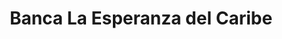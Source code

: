 ---
title: "Banca La Esperanza del Caribe"
url: /santo-domingo/banca-la-esperanza-del-caribe/
shop: Lotterie
---